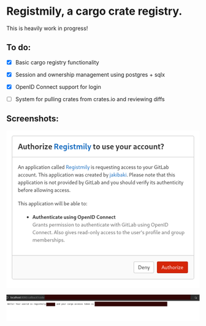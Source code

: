 # Registmily, a cargo crate registry.

This is heavily work in progress!

## To do:

- [x] Basic cargo registry functionality
- [x] Session and ownership management using postgres + sqlx
- [x] OpenID Connect support for login
- [ ] System for pulling crates from crates.io and reviewing diffs


## Screenshots: 

![Login through Gitlab](images/login.png)

![Successful login](images/success.png)
